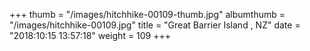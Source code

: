+++
thumb = "/images/hitchhike-00109-thumb.jpg"
albumthumb = "/images/hitchhike-00109.jpg"
title = "Great Barrier Island , NZ"
date = "2018:10:15 13:57:18"
weight = 109
+++
